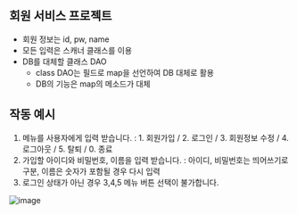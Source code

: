 ## 회원 서비스 프로젝트

- 회원 정보는 id, pw, name
- 모든 입력은 스캐너 클래스를 이용
- DB를 대체할 클래스 DAO
    - class DAO는 필드로 map을 선언하여 DB 대체로 활용
    - DB의 기능은 map의 메소드가 대체
 
## 작동 예시
1. 메뉴를 사용자에게 입력 받습니다. : 1. 회원가입 / 2. 로그인 / 3. 회원정보 수정 / 4. 로그아웃 / 5. 탈퇴 / 0. 종료
2. 가입할 아이디와 비밀번호, 이름을 입력 받습니다. : 아이디, 비밀번호는 띄어쓰기로 구분, 이름은 숫자가 포함될 경우 다시 입력
3. 로그인 상태가 아닌 경우 3,4,5 메뉴 버튼 선택이 불가합니다.

![image](https://github.com/seohee99/shinhan-pro-digital-academy/assets/53520867/be6c94b8-f124-4320-845c-20fa653bdb95)
